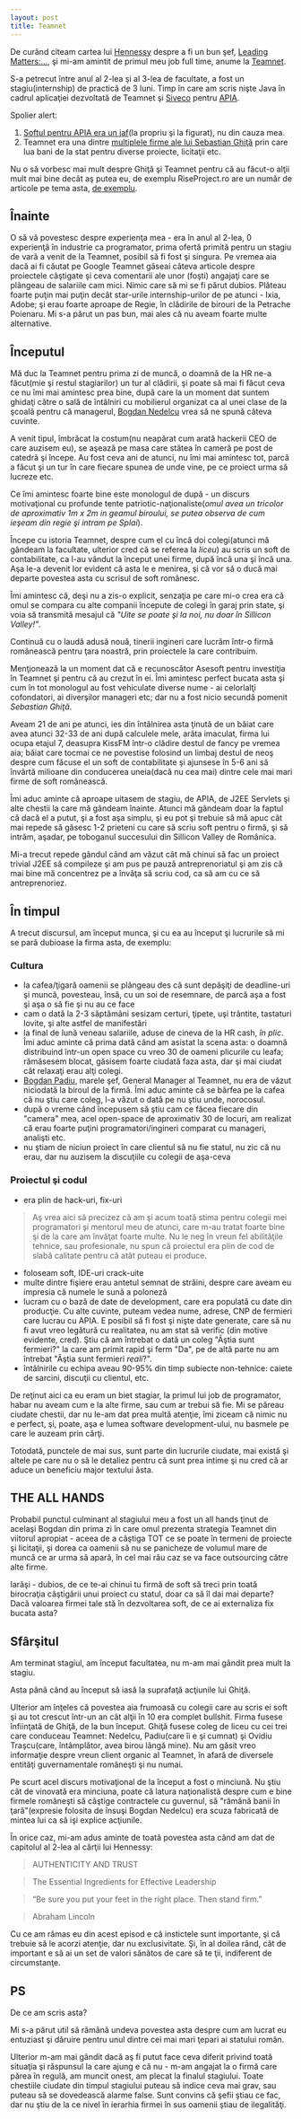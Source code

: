 ```yaml
---
layout: post
title: Teamnet
---
```


De curând citeam cartea lui [Hennessy][1] despre a fi un bun şef, [Leading Matters:...][2], şi mi-am amintit de primul meu job full time, anume la [Teamnet][3].

S-a petrecut între anul al 2-lea şi al 3-lea de facultate, a fost un stagiu(internship) de practică de 3 luni. Timp în care am scris nişte Java în cadrul aplicaţiei dezvoltată de Teamnet şi [Siveco][5] pentru [APIA][4].

Spolier alert:
1. [Softul pentru APIA era un jaf][6](la propriu şi la figurat), nu din cauza mea.
2. Teamnet era una dintre [multiplele firme ale lui Sebastian Ghiţă][7] prin care lua bani de la stat pentru diverse proiecte, licitaţii etc.

Nu o să vorbesc mai mult despre Ghiţă şi Teamnet pentru că au făcut-o alţii mult mai bine decât aş putea eu, de exemplu RiseProject.ro are un număr de articole pe tema asta, [de exemplu][8].

## Înainte

O să vă povestesc despre experienţa mea - era în anul al 2-lea, 0 experienţă în industrie ca programator, prima ofertă primită pentru un stagiu de vară a venit de la Teamnet, posibil să fi fost şi singura. Pe vremea aia dacă ai fi căutat pe Google Teamnet găseai câteva articole despre proiectele câştigate şi ceva comentarii ale unor (foşti) angajaţi care se plângeau de salariile cam mici. Nimic care să mi se fi părut dubios. Plăteau foarte puţin mai puţin decât star-urile internship-urilor de pe atunci - Ixia, Adobe; şi erau foarte aproape de Regie, în clădirile de birouri de la Petrache Poienaru. Mi s-a părut un pas bun, mai ales că nu aveam foarte multe alternative.

## Începutul

Mă duc la Teamnet pentru prima zi de muncă, o doamnă de la HR ne-a făcut(mie şi restul stagiarilor) un tur al clădirii, şi poate să mai fi făcut ceva ce nu îmi mai amintesc prea bine, după care la un moment dat suntem ghidaţi către o sală de întâlniri cu mobilierul organizat ca al unei clase de la şcoală pentru că managerul, [Bogdan Nedelcu][9] vrea să ne spună câteva cuvinte.

A venit tipul, îmbrăcat la costum(nu neapărat cum arată hackerii CEO de care auzisem eu), se aşează pe masa care stătea în cameră pe post de catedră şi începe. Au fost ceva ani de atunci, nu îmi mai amintesc tot, parcă a făcut şi un tur în care fiecare spunea de unde vine, pe ce proiect urma să lucreze etc.

Ce îmi amintesc foarte bine este monologul de după - un discurs motivaţional cu profunde tente patriotic-naţionaliste(_omul avea un tricolor de aproximativ 1m x 2m in geamul biroului, se putea observa de cum ieşeam din regie şi intram pe Splai_).

Începe cu istoria Teamnet, despre cum el cu încă doi colegi(atunci mă gândeam la facultate, ulterior cred că se referea la *liceu*) au scris un soft de contabilitate, ca l-au vândut la început unei firme, după încă una şi încă una. Aşa le-a devenit lor evident că asta le e menirea, şi că vor să o ducă mai departe povestea asta cu scrisul de soft românesc.

Îmi amintesc că, deşi nu a zis-o explicit, senzaţia pe care mi-o crea era că omul se compara cu alte companii începute de colegi în garaj prin state, şi voia să transmită mesajul că *"Uite se poate şi la noi, nu doar în Sillicon Valley!"*.

Continuă cu o laudă adusă nouă, tinerii ingineri care lucrăm într-o firmă românească pentru ţara noastră, prin proiectele la care contribuim.

Menţionează la un moment dat că e recunoscător Asesoft pentru investiţia în Teamnet şi pentru că au crezut în ei. Îmi amintesc perfect bucata asta şi cum în tot monologul au fost vehiculate diverse nume - ai celorlalţi cofondatori, ai diverşilor manageri etc; dar nu a fost nicio secundă pomenit _Sebastian Ghiţă_.

Aveam 21 de ani pe atunci, ies din întâlnirea asta ţinută de un băiat care avea atunci 32-33 de ani după calculele mele, arăta imaculat, firma lui ocupa etajul 7, deasupra KissFM într-o clădire destul de fancy pe vremea aia; băiat care tocmai ce ne povestise folosind un limbaj destul de neoş despre cum făcuse el un soft de contabilitate şi ajunsese în 5-6 ani să învârtă milioane din conducerea uneia(dacă nu cea mai) dintre cele mai mari firme de soft românească.

Îmi aduc aminte că aproape uitasem de stagiu, de APIA, de J2EE Servlets şi alte chestii la care mă gândeam înainte. Atunci mă gândeam doar la faptul că dacă el a putut, şi a fost aşa simplu, şi eu pot şi trebuie să mă apuc cât mai repede să găsesc 1-2 prieteni cu care să scriu soft pentru o firmă, şi să intrăm, aşadar, pe toboganul succesului din Sillicon Valley de Românica.

Mi-a trecut repede gândul când am văzut cât mă chinui să fac un proiect trivial J2EE să compileze şi am pus pe pauză antreprenoriatul şi am zis că mai bine mă concentrez pe a învăţa să scriu cod, ca să am cu ce să antreprenoriez.

## În timpul

A trecut discursul, am început munca, şi cu ea au început şi lucrurile să mi se pară dubioase la firma asta, de exemplu:

### Cultura

- la cafea/ţigară oamenii se plângeau des că sunt depăşiţi de deadline-uri şi muncă, povesteau, însă, cu un soi de resemnare, de parcă aşa a fost şi aşa o să fie şi nu au ce face
- cam o dată la 2-3 săptămâni sesizam certuri, ţipete, uşi trântite, tastaturi lovite, şi alte astfel de manifestări
- la final de lună veneau salariile, aduse de cineva de la HR cash, *în plic*. Îmi aduc aminte că prima dată când am asistat la scena asta: o doamnă distribuind într-un open space cu vreo 30 de oameni plicurile cu leafa; rămăsesem blocat, găsisem foarte ciudată faza asta, dar şi mai ciudat cât relaxaţi erau alţi colegi.
- [Bogdan Padiu][10], marele şef, General Manager al Teamnet, nu era de văzut niciodată la biroul de la firmă. Îmi aduc aminte că se bârfea pe la cafea că nu ştiu care coleg, l-a văzut o dată pe nu ştiu unde, norocosul.
- după o vreme când începusem să ştiu cam ce făcea fiecare din "camera" mea, acel open-space de aproximativ 30 de locuri, am realizat că erau foarte puţini programatori/ingineri comparat cu manageri, analişti etc.
- nu ştiam de niciun proiect în care clientul să nu fie statul, nu zic că nu erau, dar nu auzisem la discuţiile cu colegii de aşa-ceva

### Proiectul şi codul

- era plin de hack-uri, fix-uri

> Aş vrea aici să precizez că am şi acum toată stima pentru colegii mei programatori şi mentorul meu de atunci, care m-au tratat foarte bine şi de la care am învăţat foarte multe.
> Nu le neg în vreun fel abilităţile tehnice, sau profesionale, nu spun că proiectul era plin de cod de slabă calitate pentru că atât puteau ei produce.

- foloseam soft, IDE-uri crack-uite
- multe dintre fişiere erau antetul semnat de străini, despre care aveam eu impresia că numele le sună a poloneză
- lucram cu o bază de date de development, care era populată cu date din producţie. Cu alte cuvinte, puteam vedea nume, adrese, CNP de fermieri care lucrau cu APIA. E posibil să fi fost şi nişte date generate, care să nu fi avut vreo legătură cu realitatea, nu am stat să verific (din motive evidente, cred). Ştiu că am întrebat o dată un coleg "Ăştia sunt fermieri?" la care am primit rapid şi ferm "Da", pe de altă parte nu am întrebat "Ăştia sunt fermieri _reali_?".
- întâlnirile cu echipa aveau 90-95% din timp subiecte non-tehnice: caiete de sarcini, discuţii cu clientul, etc.

De reţinut aici ca eu eram un biet stagiar, la primul lui job de programator, habar nu aveam cum e la alte firme, sau cum ar trebui să fie. Mi se păreau ciudate chestii, dar nu le-am dat prea multă atenţie, îmi ziceam că nimic nu e perfect, şi, poate, aşa e lumea software development-ului, nu basmele pe care le auzeam prin cărţi.

Totodată, punctele de mai sus, sunt parte din lucrurile ciudate, mai există şi altele pe care nu o să le detaliez pentru că sunt prea intime şi nu cred că ar aduce un beneficiu major textului ăsta.

## THE ALL HANDS

Probabil punctul culminant al stagiului meu a fost un all hands ţinut de acelaşi Bogdan din prima zi în care omul prezenta strategia Teamnet din viitorul apropiat - aceea de a câştiga TOT ce se poate în termeni de proiecte şi licitaţii, şi dorea ca oamenii să nu se panicheze de volumul mare de muncă ce ar urma să apară, în cel mai rău caz se va face outsourcing către alte firme.

Iarăşi - dubios, de ce te-ai chinui tu firmă de soft să treci prin toată birocraţia câştigării unui proiect cu statul, doar ca să îl dai mai departe? Dacă valoarea firmei tale stă în dezvoltarea soft, de ce ai externaliza fix bucata asta?

## Sfârşitul

Am terminat stagiul, am început facultatea, nu m-am mai gândit prea mult la stagiu.

Asta până când au început să iasă la suprafaţă acţiunile lui Ghiţă.

Ulterior am înţeles că povestea aia frumoasă cu colegii care au scris ei soft şi au tot crescut într-un an cât alţii în 10 era complet bullshit. Firma fusese înfiinţată de Ghiţă, de la bun început. Ghiţă fusese coleg de liceu cu cei trei care conduceau Teamnet: Nedelcu, Padiu(care îi e şi cumnat) şi Ovidiu Traşcu(care, întâmplător, avea birou lângă mine). Nu am găsit vreo informaţie despre vreun client organic al Teamnet, în afară de diversele entităţi guvernamentale româneşti şi nu numai.

Pe scurt acel discurs motivaţional de la început a fost o minciună. Nu ştiu cât de vinovată era minciuna, poate că latura naţionalistă despre cum e bine firmele româneşti să câştige contractele cu guvernul, să "rămână banii în ţară"(expresie folosita de însuşi Bogdan Nedelcu) era scuza fabricată de mintea lui ca să işi explice acţiunile.

În orice caz, mi-am adus aminte de toată povestea asta când am dat de capitolul al 2-lea al cărţii lui Hennessy:

>AUTHENTICITY AND TRUST

>The Essential Ingredients for Effective Leadership

>“Be sure you put your feet in the right place. Then stand firm.”

>Abraham Lincoln

Cu ce am rămas eu din acest episod e că instictele sunt importante, şi că trebuie să le acorzi atenţie, dar nu exclusivitate. Şi, în al doilea rând, cât de important e să ai un set de valori sănătos de care să te ţii, indiferent de circumstanţe.

## PS

De ce am scris asta?

Mi s-a părut util să rămână undeva povestea asta despre cum am lucrat eu entuziast şi dăruire pentru unul dintre cei mai mari ţepari ai statului român.

Ulterior m-am mai gândit dacă aş fi putut face ceva diferit privind toată situaţia şi răspunsul la care ajung e că nu - m-am angajat la o firmă care părea în regulă, am muncit onest, am plecat la finalul stagiului. Toate chestiile ciudate din timpul stagiului puteau să indice ceva mai grav, sau puteau să se dovedească alarme false. Sunt convins că şefii ştiau ce fac, dar nu ştiu de la ce nivel în ierarhia firmei în sus oamenii ştiau de ilegalităţi.

[1]: https://en.wikipedia.org/wiki/John_L._Hennessy
[2]: https://www.amazon.com/Leading-Matters-Lessons-My-Journey/dp/1503608018
[3]: https://ro.wikipedia.org/wiki/Teamnet
[4]: http://www.apia.org.ro/
[5]: https://en.wikipedia.org/wiki/SIVECO_Romania
[6]: https://www.observatorulph.ro/economic/66549-ancheta-dna-ploiesti-la-apia-vizat-sistemul-siveco-teamnet
[7]: https://www.g4media.ro/asesoft-si-teamnet-companiile-fondate-de-sebi-ghita-cumnatul-lui-si-alti-interpusi-trimisi-in-judecata-pentru-evaziune-fiscala-de-100-de-milioane-de-lei-alaturi-de-alex-ghita-fratele-fostului-dep.html
[8]: https://www.riseproject.ro/dosarul-ghita-firmele-secrete-si-interpusii/
[9]: https://ro.linkedin.com/in/bogdan-nedelcu-1006055
[10]: https://business-review.eu/news/teamnet-head-bogdan-padiu-placed-under-judicial-control-in-corruption-case-131688
